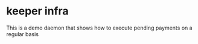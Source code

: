 # keeper infra

This is a demo daemon that shows how to execute pending payments on a regular
basis
